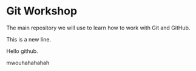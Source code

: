 # Git Workshop

The main repository we will use to learn how to work with Git and GitHub.

This is a new line.

Hello github.

mwouhahahahah



